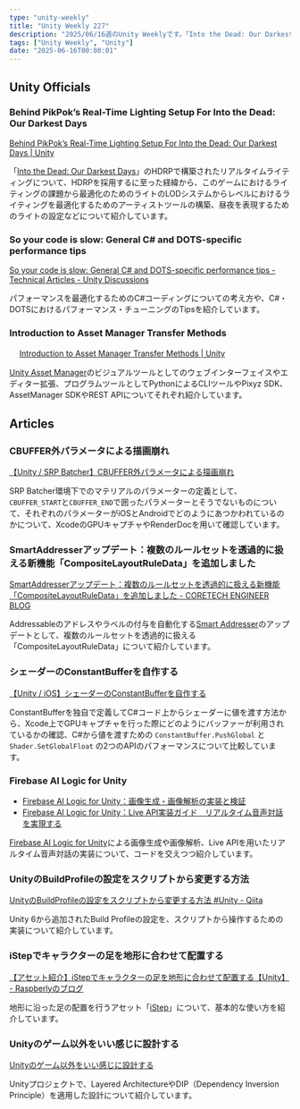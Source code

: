 ```yaml
---
type: "unity-weekly"
title: "Unity Weekly 227"
description: "2025/06/16週のUnity Weeklyです。「Into the Dead: Our Darkest Days」HDRP活用事例、General C# & DOTS-specific performance tips、Unity AssetManagerなどについて取り上げています。"
tags: ["Unity Weekly", "Unity"]
date: "2025-06-16T00:00:01"
---
```



## Unity Officials

### Behind PikPok’s Real-Time Lighting Setup For Into the Dead: Our Darkest Days

[Behind PikPok’s Real-Time Lighting Setup For Into the Dead: Our Darkest Days | Unity](https://unity.com/resources/pikpok-into-the-dead-our-darkest-days)

「[Into the Dead: Our Darkest Days](https://store.steampowered.com/app/2239710/Into_the_Dead_Our_Darkest_Days/)」のHDRPで構築されたリアルタイムライティングについて、HDRPを採用するに至った経緯から、このゲームにおけるライティングの課題から最適化のためのライトのLODシステムからレベルにおけるライティングを最適化するためのアーティストツールの構築、昼夜を表現するためのライトの設定などについて紹介しています。

### So your code is slow: General C# and DOTS-specific performance tips

[So your code is slow: General C# and DOTS-specific performance tips - Technical Articles - Unity Discussions](https://discussions.unity.com/t/so-your-code-is-slow-general-c-and-dots-specific-performance-tips/1654372)

パフォーマンスを最適化するためのC#コーディングについての考え方や、C#・DOTSにおけるパフォーマンス・チューニングのTipsを紹介しています。

### Introduction to Asset Manager Transfer Methods
　
[Introduction to Asset Manager Transfer Methods | Unity](https://unity.com/resources/asset-manager-transfer-methods)

[Unity Asset Manager](https://unity.com/products/asset-manager)のビジュアルツールとしてのウェブインターフェイスやエディター拡張、プログラムツールとしてPythonによるCLIツールやPixyz SDK、AssetManager SDKやREST APIについてそれぞれ紹介しています。

## Articles

### CBUFFER外パラメータによる描画崩れ

[【Unity / SRP Batcher】CBUFFER外パラメータによる描画崩れ](https://zenn.dev/r_ngtm/articles/unity-srpbatch-globalparameter-bug)

SRP Batcher環境下でのマテリアルのパラメーターの定義として、`CBUFFER_START`と`CBUFFER_END`で囲ったパラメーターとそうでないものについて、それぞれのパラメーターがiOSとAndroidでどのようにあつかわれているのかについて、XcodeのGPUキャプチャやRenderDocを用いて確認しています。

### SmartAddresserアップデート：複数のルールセットを透過的に扱える新機能「CompositeLayoutRuleData」を追加しました

[SmartAddresserアップデート：複数のルールセットを透過的に扱える新機能「CompositeLayoutRuleData」を追加しました - CORETECH ENGINEER BLOG](https://blog.sge-coretech.com/entry/2025/06/09/162536)

Addressableのアドレスやラベルの付与を自動化する[Smart Addresser](https://github.com/CyberAgentGameEntertainment/SmartAddresser)のアップデートとして、複数のルールセットを透過的に扱える「CompositeLayoutRuleData」について紹介しています。

### シェーダーのConstantBufferを自作する

[【Unity / iOS】シェーダーのConstantBufferを自作する](https://zenn.dev/r_ngtm/articles/unity-reduce-constantbuffer)

ConstantBufferを独自で定義してC#コード上からシェーダーに値を渡す方法から、Xcode上でGPUキャプチャを行った際にどのようにバッファーが利用されているかの確認、C#から値を渡すための `ConstantBuffer.PushGlobal` と `Shader.SetGlobalFloat` の2つのAPIのパフォーマンスについて比較しています。

### Firebase AI Logic for Unity

- [Firebase AI Logic for Unity：画像生成・画像解析の実装と検証](https://zenn.dev/hololab/articles/firebase-ai-logic-unity-image-generation-analysis)
- [Firebase AI Logic for Unity：Live API実装ガイド　リアルタイム音声対話を実現する](https://zenn.dev/hololab/articles/firebase-ai-logic-unity-live-api)

[Firebase AI Logic for Unity](https://firebase.blog/posts/2025/05/ai-logic-unity-androidxr/)による画像生成や画像解析、Live APIを用いたリアルタイム音声対話の実装について、コードを交えつつ紹介しています。

### UnityのBuildProfileの設定をスクリプトから変更する方法

[UnityのBuildProfileの設定をスクリプトから変更する方法 #Unity - Qiita](https://qiita.com/Akome/items/9d0bc3d94648915b52a7)

Unity 6から追加されたBuild Profileの設定を、スクリプトから操作するための実装について紹介しています。

### iStepでキャラクターの足を地形に合わせて配置する

[【アセット紹介】iStepでキャラクターの足を地形に合わせて配置する【Unity】 - Raspberlyのブログ](https://raspberly.hateblo.jp/entry/iStep)

地形に沿った足の配置を行うアセット「[iStep](https://assetstore.unity.com/packages/tools/animation/istep-215843)」について、基本的な使い方を紹介しています。

### Unityのゲーム以外をいい感じに設計する

[Unityのゲーム以外をいい感じに設計する](https://zenn.dev/d_forest/articles/af7bbca511eb0e)

Unityプロジェクトで、Layered ArchitectureやDIP（Dependency Inversion Principle）を適用した設計について紹介しています。

